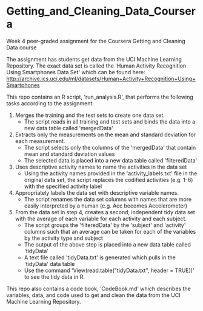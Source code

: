 # Getting_and_Cleaning_Data_Coursera
Week 4 peer-graded assignment for the Coursera Getting and Cleaning Data course

The assignment has students get data from the UCI Machine Learning Repository. The exact data set is called the 'Human Activity Recognition Using Smartphones Data Set' which can be found here: http://archive.ics.uci.edu/ml/datasets/Human+Activity+Recognition+Using+Smartphones

This repo contains an R script, 'run_analysis.R', that performs the following tasks according to the assignment:

1. Merges the training and the test sets to create one data set.
    - The script reads in all training and test sets and binds the data into a new data table called 'mergedData'
2. Extracts only the measurements on the mean and standard deviation for each measurement. 
    - The script selects only the columns of the 'mergedData' that contain mean and standard deviation values
    - The selected data is placed into a new data table called 'filteredData'
3. Uses descriptive activity names to name the activities in the data set
    - Using the activity names provided in the 'activity_labels.txt' file in the original data set, the script replaces the codified activities (e.g. 1-6) with the specified activity label
4. Appropriately labels the data set with descriptive variable names. 
    - The script renames the data set columns with names that are more easily interpreted by a human (e.g. Acc becomes Accelerometer)
5. From the data set in step 4, creates a second, independent tidy data set with the average of each variable for each activity and each subject.
    - The script groups the 'filteredData' by the 'subject' and 'activity' columns such that an average can be taken for each of the variables by the activity type and subject
    - The output of the above step is placed into a new data table called 'tidyData'
    - A text file called 'tidyData.txt' is generated which pulls in the 'tidyData' data table
    - Use the command 'View(read.table("tidyData.txt", header = TRUE))' to see the tidy data in R.
    
This repo also contains a code book, 'CodeBook.md' which describes the variables, data, and code used to get and clean the data from the UCI Machine Learning Repository.
